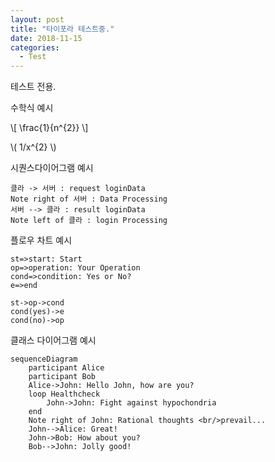 ```yaml
---
layout: post
title: "타이포라 테스트중."
date: 2018-11-15
categories:
  - Test
---
```

테스트 전용.



수학식 예시



\\[ \frac{1}{n^{2}} \\]

\\( 1/x^{2} \\)



시퀀스다이어그램 예시

```sequence
클라 -> 서버 : request loginData
Note right of 서버 : Data Processing
서버 --> 클라 : result loginData
Note left of 클라 : login Processing
```



플로우 차트 예시

```flow
st=>start: Start
op=>operation: Your Operation
cond=>condition: Yes or No?
e=>end

st->op->cond
cond(yes)->e
cond(no)->op
```





클래스 다이어그램 예시

```mermaid
sequenceDiagram
    participant Alice
    participant Bob
    Alice->John: Hello John, how are you?
    loop Healthcheck
        John->John: Fight against hypochondria
    end
    Note right of John: Rational thoughts <br/>prevail...
    John-->Alice: Great!
    John->Bob: How about you?
    Bob-->John: Jolly good!
```

